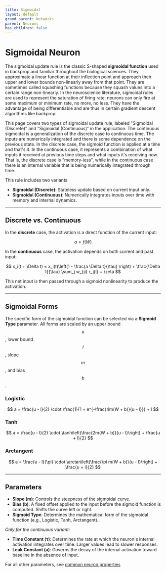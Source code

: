 ```yaml
---
title: Sigmoidal
layout: default
grand_parent: Networks
parent: Neurons
has_children: false
---
```


# Sigmoidal Neuron

The sigmoidal update rule is the classic S-shaped **sigmoidal function** used in backprop and familiar throughout the biological sciences. They approximate a linear function at their inflection point and approach their upper and lower bounds non-linearly away from that point. They are sometimes called squashing functions because they squash values into a certain range non-linearly. In the neuroscience literature, sigmoidal rules are used to represent the saturation of firing rate: neurons can only fire at some maximum or minimum rate, no more, no less. They have the advantage of being differentiable and are thus in certain gradient descent algorithms like backprop.

This page covers two types of sigmoidal update rule, labeled "Sigmoidal (Discrete)" and "Sigmoidal (Continuous)" in the application. The continuous sigmoidal is a generalization of the discrete case to continuous time. The inputs are numerically integrated and there is some dependence on the previous state. In the discrete case, the sigmoid function is applied at a time and that's it. In the continuous case, it represents a combination of what inputs it received at previous time steps and what inputs it's receiving now. That is, the discrete case is "memory-less", while in the continuous case there is an internal variable that is being numerically integrated through time.

This rule includes two variants:

- **Sigmoidal (Discrete)**: Stateless update based on current input only.
- **Sigmoidal (Continuous)**: Numerically integrates inputs over time with memory and internal dynamics.

---

## Discrete vs. Continuous

In the **discrete** case, the activation is a direct function of the current input:

$$
a = f(W)
$$

In the **continuous** case, the activation depends on both current and past input:

$$
x_i(t + \Delta t) = x_i(t)\left(1 - \frac{a \Delta t}{\tau} \right) + \frac{\Delta t}{\tau} \sum_j w_{ji} r_j(t) + \zeta
$$

This net input is then passed through a sigmoid nonlinearity to produce the activation.

---

## Sigmoidal Forms

The specific form of the sigmoidal function can be selected via a **Sigmoid Type** parameter. All forms are scaled by an upper bound $$u$$, lower bound $$l$$, slope $$m$$, and bias $$b$$.

### Logistic

$$
a = \frac{u - l}{2} \cdot \frac{1}{1 + e^{-\frac{4m(W + b)}{u - l}}} + l
$$

### Tanh

$$
a = \frac{u - l}{2} \cdot \tanh\left(\frac{2m(W + b)}{u - l}\right) + \frac{u + l}{2}
$$

### Arctangent

$$
a = \frac{u - l}{\pi} \cdot \arctan\left(\frac{\pi m(W + b)}{u - l}\right) + \frac{u + l}{2}
$$

---

## Parameters

- **Slope (m)**: Controls the steepness of the sigmoidal curve.
- **Bias (b)**: A fixed offset applied to the input before the sigmoid function is computed. Shifts the curve left or right.
- **Sigmoid Type**: Determines the mathematical form of the sigmoidal function (e.g., Logistic, Tanh, Arctangent).

_Only for the continuous variant:_

- **Time Constant (τ)**: Determines the rate at which the neuron's internal activation integrates over time. Larger values lead to slower responses.
- **Leak Constant (a)**: Governs the decay of the internal activation toward baseline in the absence of input.

For all other parameters, see [common neuron properties](/docs/network/neurons/index#common-neuron-properties)